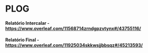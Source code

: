 # PLOG

#### Relatório Intercalar - https://www.overleaf.com/11568714zrndgpzvtynx#/43755116/

#### Relatório Final - https://www.overleaf.com/11925034skkwsjjbbsqz#/45213593/
